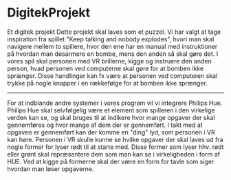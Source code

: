 # DigitekProjekt
Et digitek projekt
Dette projekt skal laves som et puzzel. Vi har valgt at tage inspiration fra spillet "Keep talking and nobody explodes", hvori man skal navigere mellem to spillere, hvor den ene har en manual med instruktioner på hvordan man desarmere en bombe, mens den anden så skal gøre det. I vores spil skal personen med VR brillerne, kigge og instruere den anden person, hvad personen ved computerne skal gøre for at bomben ikke sprænger. Disse handlinger kan fx være at personen ved computeren skal trykke på nogle knapper i en rækkefølge for at bomben ikke sprænger.
____________________________________
For at indblande andre systemer i vores program vil vi integrere Philips Hue. Philips Hue skal selvfølgelig være et element som spilleren i den virkelige verden kan se, og skal bruges til at indikere hvor mange opgaver der skal gennemføres og hvor mange af dem der er gennemført. I takt med at opgaven er gennemført kan der komme en "ding" lyd, som personen i VR kan høre.
Personen i VR skulle kunne se hvilke opgaver der skal laves ud fra nogle former for lyser rødt til at starte med. Disse former som lyser hhv. rødt eller grønt skal repræsentere dem som man kan se i virkeligheden i form af HUE. Ved at kigge på formerne skal der være en form for tavle som siger hvordan man løser opgaverne.
